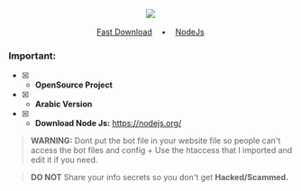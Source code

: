 <p align="center">
<img src="https://img.shields.io/github/languages/top/amx711/DiscordPaymentGateway?color=eddd02&label-style=flat-square" </a>
</p>


</p>
<p align="center">
<a href="https://github.com/amx711/DiscordPaymentGateway/archive/refs/heads/main.zip">Fast Download</a> ㅤ•ㅤ
<a href="https://nodejs.org/">NodeJs</a>
</p>


### Important:
- [x] - **OpenSource Project**
- [x] - **Arabic Version**
- [x] - **Download Node Js:** https://nodejs.org/


> **WARNING:** Dont put the bot file in your website file so people can't access the bot files and config + Use the htaccess that I imported and edit it if you need.

> **DO NOT** Share your info secrets so you don't get **Hacked/Scammed.**

